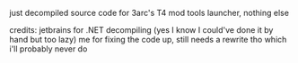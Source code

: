 just decompiled source code for 3arc's T4 mod tools launcher, nothing else

credits:
jetbrains for .NET decompiling (yes I know I could've done it by hand but too lazy)
me for fixing the code up, still needs a rewrite tho which i'll probably never do
